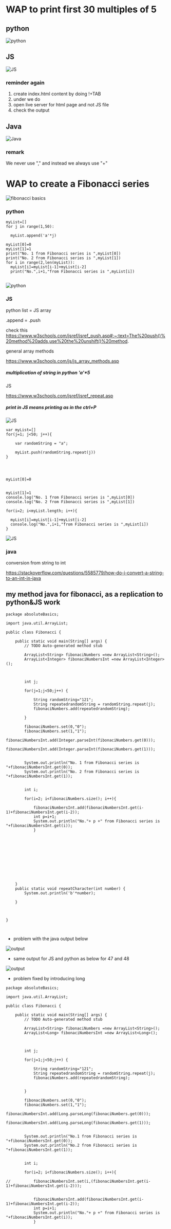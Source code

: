 # WAP to print first 30 multiples of 5

## python

![python](https://github.com/anindameister/absoluteBasics/blob/master/snaps/1.PNG)

## JS

![JS](https://github.com/anindameister/absoluteBasics/blob/master/snaps/2.PNG)

### reminder again

1. create index.html content by doing !+TAB
2. under <body> we do <script src="jsFilename.js"></script>
3. open live server for html page and not JS file
4. check the output

## Java

![Java](https://github.com/anindameister/absoluteBasics/blob/master/snaps/3.PNG)

### remark

We never use "," and instead we always use "+"

# WAP to create a Fibonacci series

![fibonacci basics](https://github.com/anindameister/absoluteBasics/blob/master/snaps/5.jpeg)

### python

```
myList=[]
for j in range(1,50):
  
  myList.append('a'*j)

myList[0]=0
myList[1]=1
print("No. 1 from Fibonacci series is ",myList[0])
print("No. 2 from Fibonacci series is ",myList[1])
for i in range(2,len(myList)):
  myList[i]=myList[i-1]+myList[i-2]
  print("No.",i+1,"from Fibonacci series is ",myList[i])
  
```
![python](https://github.com/anindameister/absoluteBasics/blob/master/snaps/4.PNG)

### JS

python list = JS array

.append = .push

check this
https://www.w3schools.com/jsref/jsref_push.asp#:~:text=The%20push()%20method%20adds,use%20the%20unshift()%20method.


general array methods

https://www.w3schools.com/js/js_array_methods.asp


##### multiplication of string in python 'a'*5

JS 

https://www.w3schools.com/jsref/jsref_repeat.asp

##### print in JS means printing as in the ctrl+P

![JS](https://github.com/anindameister/absoluteBasics/blob/master/snaps/14.PNG)

```
var myList=[]
for(j=1; j<50; j++){

    var randomString = "a";

    myList.push(randomString.repeat(j))
}
 

  

myList[0]=0


myList[1]=1
console.log("No. 1 from Fibonacci series is ",myList[0])
console.log("No. 2 from Fibonacci series is ",myList[1])

for(i=2; i<myList.length; i++){

  myList[i]=myList[i-1]+myList[i-2]
  console.log("No.",i+1,"from Fibonacci series is ",myList[i])
}
```



![JS](https://github.com/anindameister/absoluteBasics/blob/master/snaps/5.PNG)

### java

conversion from string to int

https://stackoverflow.com/questions/5585779/how-do-i-convert-a-string-to-an-int-in-java


## my method java for fibonacci, as a replication to python&JS work
```
package absoluteBasics;

import java.util.ArrayList;

public class Fibonacci {

	public static void main(String[] args) {
		// TODO Auto-generated method stub
		
		ArrayList<String> fibonaciNumbers =new ArrayList<String>();
		ArrayList<Integer> fibonaciNumbersInt =new ArrayList<Integer>();
		

		
		int j;
		
		for(j=1;j<50;j++) {
			
			String randomString="121";
			String repeatedrandomString = randomString.repeat(j);
			fibonaciNumbers.add(repeatedrandomString);
	
		}

		fibonaciNumbers.set(0,"0");
		fibonaciNumbers.set(1,"1");
		fibonaciNumbersInt.add(Integer.parseInt(fibonaciNumbers.get(0)));
		fibonaciNumbersInt.add(Integer.parseInt(fibonaciNumbers.get(1)));


		System.out.println("No. 1 from Fibonacci series is "+fibonaciNumbersInt.get(0));
		System.out.println("No. 2 from Fibonacci series is "+fibonaciNumbersInt.get(1));

		
		int i;

		for(i=2; i<fibonaciNumbers.size(); i++){

			fibonaciNumbersInt.add(fibonaciNumbersInt.get(i-1)+fibonaciNumbersInt.get(i-2));
			int p=i+1;
			System.out.println("No."+ p +" from Fibonacci series is "+fibonaciNumbersInt.get(i));
			}
		
		

		
		
			
			
		

		
		
	}
	public static void repeatCharacter(int number) {
		System.out.println('b'*number);
		
	}

	
	
}



```
- problem with the java output below

![output](https://github.com/anindameister/absoluteBasics/blob/master/snaps/15.PNG)

- same output for JS and python as below for 47 and 48

![output](https://github.com/anindameister/absoluteBasics/blob/master/snaps/16.PNG)

- problem fixed by introducing long

```
package absoluteBasics;

import java.util.ArrayList;

public class Fibonacci {

	public static void main(String[] args) {
		// TODO Auto-generated method stub
		
		ArrayList<String> fibonaciNumbers =new ArrayList<String>();
		ArrayList<Long> fibonaciNumbersInt =new ArrayList<Long>();
		

		
		int j;
		
		for(j=1;j<50;j++) {
			
			String randomString="121";
			String repeatedrandomString = randomString.repeat(j);
			fibonaciNumbers.add(repeatedrandomString);
			
	
		}

		fibonaciNumbers.set(0,"0");
		fibonaciNumbers.set(1,"1");
		fibonaciNumbersInt.add(Long.parseLong(fibonaciNumbers.get(0)));
		fibonaciNumbersInt.add(Long.parseLong(fibonaciNumbers.get(1)));


		System.out.println("No.1 from Fibonacci series is "+fibonaciNumbersInt.get(0));
		System.out.println("No.2 from Fibonacci series is "+fibonaciNumbersInt.get(1));

		
		int i;

		for(i=2; i<fibonaciNumbers.size(); i++){
		
//			fibonaciNumbersInt.set(i,(fibonaciNumbersInt.get(i-1)+fibonaciNumbersInt.get(i-2)));
			
			
			fibonaciNumbersInt.add(fibonaciNumbersInt.get(i-1)+fibonaciNumbersInt.get(i-2));
			int p=i+1;
			System.out.println("No."+ p +" from Fibonacci series is "+fibonaciNumbersInt.get(i));
			}

		

		
		
			
			
		

		
		
	}
	public static void repeatCharacter(int number) {
		System.out.println('b'*number);
		
	}

	
	
}

```

- aritree methods

- java

```
int num1=0;
int num2=1;

int range=10;(or take range from user)

for (int i=0; i<range;i++)
{
      System.out.println(num1);
      int num3= num1+num2;
      num1= num2;
      num2= num3;
}
```


# WAP to check whether the number is Armstrong number or not... Take user input for numbers



### python 

```
userInputoriginal=int(input("enter a number to check if it's armstrong or not:"))

userInput=str(userInputoriginal)

userInput=list(userInput)



lengthUserInput=len(userInput)

newList=[]
for i in range(0,len(userInput)):
  userInput[i]=int(userInput[i])
  userInput[i]=pow(userInput[i], 3)
  newList.append(userInput[i])
  

summed=sum(newList)
if userInputoriginal==summed:
  print("congrats, you have chosen a armstrong number")
else:
  print("not a armstrong number")
  
```

![scribbling](https://github.com/anindameister/absoluteBasics/blob/master/snaps/7.jpeg)

- java

```
package absoluteBasics;
import java.util.*;  
public class ArmstrongNumber {

	public static void main(String[] args) {
	
		Scanner userInputoriginal= new Scanner(System.in);    
		System.out.print("enter a number to check if it's armstrong or not:");  
		int userInput= userInputoriginal.nextInt();  
		userInputoriginal.close();
		String userInput2string = Integer.toString(userInput); 
		ArrayList<String> userInput2string2list =new ArrayList<String>();
//		https://www.tutorialspoint.com/java/java_string_split.htm
	      for (String retval: userInput2string.split("")) {
	  		
	    	 int retvalInted=Integer.parseInt(retval); 
	    	 int cubeddRetvalInted=retvalInted*retvalInted*retvalInted;
	    	 String stringedCubeddRetvalInted=Integer.toString(cubeddRetvalInted);
	    	 

			userInput2string2list.add(stringedCubeddRetvalInted);
//	          System.out.println(userInput2string2list);
	       }
		

		int lengthUserInput=userInput2string2list.size();
		
		ArrayList<Integer> userInput2string2listInteger =new ArrayList<Integer>();
		int i;
		for (i=0;i<lengthUserInput;i++) {
			userInput2string2listInteger.add(Integer.parseInt(userInput2string2list.get(i)));
	
//			System.out.println(userInput2string2listInteger);
		
			}
//		https://stackoverflow.com/questions/16242733/sum-all-the-elements-java-arraylist	
		int sum = 0;
		for(int j = 0; j < userInput2string2listInteger.size(); j++) {
		    sum += userInput2string2listInteger.get(j);
		}
		if (userInput==sum) {
//			System.out.println(userInput);
//			System.out.println(sum);
			System.out.println("congrats, you have chosen an armstrong number");
			
		}else {
//			System.out.println(userInput);
//			System.out.println(sum);
			System.out.println("armstrong number have not been chosen by you");
			
		}
	

		
	

	}

}

```
- website: 

![power](https://github.com/anindameister/absoluteBasics/blob/master/snaps/17.PNG)

# WAP to check whether a number is a palindrome or not.. Take number as user input

### python 

```
userInputoriginal=int(input("enter a number to check if it's palindrome or not:"))


userInput=str(userInputoriginal)
userInput=list(userInput)

userInput2breversed=userInput[:]

userInput2breversed.reverse()

myList=[]
for i in range(0, len(userInput2breversed)): 
    userInput2breversed[i] = int(userInput2breversed[i]) 
    myList.append(userInput2breversed[i])

# print(myList)

def convert(list): 
      
    # Converting integer list to string list 
    s = [str(i) for i in list] 
      
    # Join list items using join() 
    res = int("".join(s)) 
      
    return(res) 
  
reversedUserInput=convert(myList)
# print(reversedUserInput) 

if reversedUserInput==userInputoriginal:
  print("user inputted palindrome")
else:
  print("user's input is not palindrome")
 
```

- java Palindrome for number

```
package absoluteBasics;

import java.util.ArrayList;
import java.util.Arrays;
import java.util.Scanner;

public class PalindromeInteger {
	public static void main(String[] args) {
		Scanner userInputoriginal= new Scanner(System.in);    
		System.out.print("enter a number to check if it's palindrome or not:");  
		int userInput= userInputoriginal.nextInt();  
		userInputoriginal.close();
//		https://www.programiz.com/java-programming/examples/digits-count
		int count = 0;
		int userInput2=userInput;
		while(userInput2 != 0)
        {
          
			userInput2 /= 10;
            ++count;
        }
//		System.out.println(count);
//		System.out.println("_________");

		
		String userInput2string = Integer.toString(userInput); 
		 

		
		
	
		ArrayList<String> userInput2string2list =new ArrayList<String>();
		ArrayList<String> userInput2string2list2 =new ArrayList<String>();
		for (String retval: userInput2string.split("")) {

			int retvalInted=Integer.parseInt(retval); 
			String stringedRetvalInted=Integer.toString(retvalInted);
			userInput2string2list.add(stringedRetvalInted);
			
		}
		for (int j=userInput2string2list.size()-1;j>=0;j--) {
			userInput2string2list2.add(userInput2string2list.get(j));
		
			
		}
		
		//https://www.tutorialspoint.com/How-to-create-a-string-from-a-Java-ArrayList#:~:text=To%20convert%20the%20contents%20of,using%20the%20toString()%20method.

		
		StringBuffer sb = new StringBuffer();
		
	      for (String s : userInput2string2list2) {
	          sb.append(s);
	       }
	      String str = sb.toString();
	      int IntedStr=Integer.parseInt(str); 
	      
//	      System.out.println(IntedStr);
	      
	      if (userInput==IntedStr){
	    	  System.out.println("input palindrome");
	    	  
	      }else {
	    	  System.out.println("input NOT palindrome");
	      }
		
			
			 
	}}
```
![BasicLoopThe otherway](https://github.com/anindameister/absoluteBasics/blob/master/snaps/18.PNG)	
	

#### geels4geeks4ever
1
![geels4geeks4ever](https://github.com/anindameister/absoluteBasics/blob/master/snaps/7.PNG)
2
![geels4geeks4ever](https://github.com/anindameister/absoluteBasics/blob/master/snaps/8.PNG)
3
![geels4geeks4ever](https://github.com/anindameister/absoluteBasics/blob/master/snaps/9.PNG)
4
![geels4geeks4ever](https://github.com/anindameister/absoluteBasics/blob/master/snaps/10.PNG)

# palindrome for strings

### python 

```
userInputoriginal=input("enter a string to check if it's palindrome or not:")


# userInput=str(userInputoriginal)
userInput=list(userInputoriginal)

userInput2breversed=userInput[:]

userInput2breversed.reverse()



def convert(list): 
      

      
    # Join list items using join() 
    res = ("".join(list)) 
      
    return(res) 
  
reversedUserInput=convert(userInput2breversed)


if reversedUserInput==userInputoriginal:
  print("user inputted palindrome")
else:
  print("user's input is not palindrome")
```


![output](https://github.com/anindameister/absoluteBasics/blob/master/snaps/11.PNG)

- java palindrome for strings


```
package absoluteBasics;

import java.util.ArrayList;

import java.util.Scanner;

public class PalindromeString {
	public static void main(String[] args) {
		Scanner userInputoriginal= new Scanner(System.in);    
		System.out.print("enter a word to check if it's palindrome or not:");  
		String userInput= userInputoriginal.nextLine();  
		userInputoriginal.close();

		
		
		
		
	
		ArrayList<String> userInput2string2list =new ArrayList<String>();
		ArrayList<String> userInput2string2list2 =new ArrayList<String>();
		for (String retval: userInput.split("")) {

			
			
			userInput2string2list.add(retval);
			
		}
		for (int j=userInput2string2list.size()-1;j>=0;j--) {
			userInput2string2list2.add(userInput2string2list.get(j));
		
			
		}
		
		//https://www.tutorialspoint.com/How-to-create-a-string-from-a-Java-ArrayList#:~:text=To%20convert%20the%20contents%20of,using%20the%20toString()%20method.

		
		StringBuffer sb = new StringBuffer();
		
	      for (String s : userInput2string2list2) {
	          sb.append(s);
	       }
	      String str = sb.toString();
	      
	      
	      System.out.println(str);
	      System.out.println(userInput);
	      
	      //https://www.geeksforgeeks.org/compare-two-strings-in-java/
	      
	      if (userInput.contentEquals(str)==true){
	    	  System.out.println("input palindrome");
	    	  
	      }else {
	    	  System.out.println("input NOT palindrome");
	      }
	}

}

```

- 14 mins of java basics
https://youtu.be/RRubcjpTkks

- 9th min summarisation
https://youtu.be/CWYv7xlKydw
oops